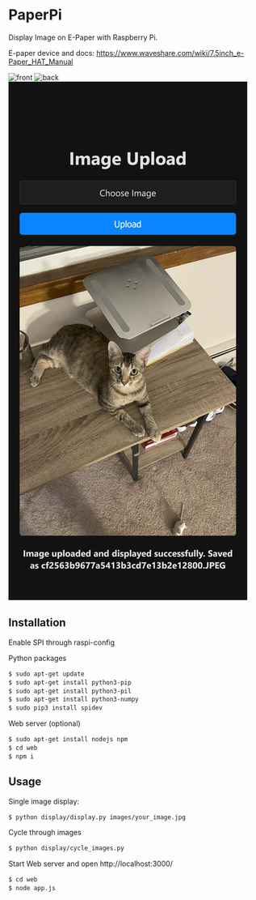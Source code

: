 # PaperPi

Display Image on E-Paper with Raspberry Pi.

E-paper device and docs: https://www.waveshare.com/wiki/7.5inch_e-Paper_HAT_Manual

![front](./demo/front.jpg)
![back](./demo/back.jpg)
![web](./demo/web.png)

## Installation

Enable SPI through raspi-config

Python packages

```bash
$ sudo apt-get update
$ sudo apt-get install python3-pip
$ sudo apt-get install python3-pil
$ sudo apt-get install python3-numpy
$ sudo pip3 install spidev
```

Web server (optional)

```bash
$ sudo apt-get install nodejs npm
$ cd web
$ npm i
```

## Usage

Single image display:

```bash
$ python display/display.py images/your_image.jpg
```

Cycle through images

```bash
$ python display/cycle_images.py
```

Start Web server and open http://localhost:3000/

```bash
$ cd web
$ node app.js
```

